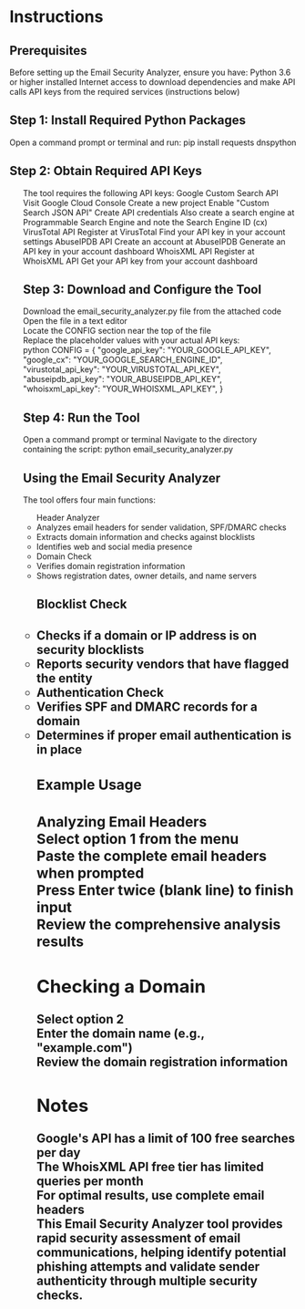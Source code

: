 <h1>Instructions</h1>
<h2>Prerequisites</h2>
Before setting up the Email Security Analyzer, ensure you have:
Python 3.6 or higher installed
Internet access to download dependencies and make API calls
API keys from the required services (instructions below)

<h2>Step 1: Install Required Python Packages</h2>
Open a command prompt or terminal and run:
pip install requests dnspython

<h2>Step 2: Obtain Required API Keys</h2>
<ul>The tool requires the following API keys:
Google Custom Search API
Visit Google Cloud Console
Create a new project
Enable "Custom Search JSON API"
Create API credentials
Also create a search engine at Programmable Search Engine and note the Search Engine ID (cx) 
VirusTotal API
Register at VirusTotal
Find your API key in your account settings
AbuseIPDB API
Create an account at AbuseIPDB
Generate an API key in your account dashboard
WhoisXML API
Register at WhoisXML API
Get your API key from your account dashboard

<h2>Step 3: Download and Configure the Tool</h2>
<p>Download the email_security_analyzer.py file from the attached code</br>
Open the file in a text editor</br>
Locate the CONFIG section near the top of the file</br>
Replace the placeholder values with your actual API keys:</br>
python
CONFIG = {
    "google_api_key": "YOUR_GOOGLE_API_KEY",
    "google_cx": "YOUR_GOOGLE_SEARCH_ENGINE_ID",
    "virustotal_api_key": "YOUR_VIRUSTOTAL_API_KEY",
    "abuseipdb_api_key": "YOUR_ABUSEIPDB_API_KEY",
    "whoisxml_api_key": "YOUR_WHOISXML_API_KEY",
}

<h2>Step 4: Run the Tool</h2>
Open a command prompt or terminal
Navigate to the directory containing the script:
python email_security_analyzer.py


<h2>Using the Email Security Analyzer</h2>
The tool offers four main functions:
<ul>Header Analyzer
<li>Analyzes email headers for sender validation, SPF/DMARC checks
<li>Extracts domain information and checks against blocklists
<li>Identifies web and social media presence
<li>Domain Check
<li>Verifies domain registration information
<li>Shows registration dates, owner details, and name servers

<h2>Blocklist Check<h2>
<li>Checks if a domain or IP address is on security blocklists
<li>Reports security vendors that have flagged the entity
<li>Authentication Check
<li>Verifies SPF and DMARC records for a domain
<li>Determines if proper email authentication is in place

<h3>Example Usage<h3>
Analyzing Email Headers </br>
Select option 1 from the menu </br>
Paste the complete email headers when prompted</br>
Press Enter twice (blank line) to finish input</br>
Review the comprehensive analysis results</br>

<h2>Checking a Domain</h2>
Select option 2</br>
Enter the domain name (e.g., "example.com")</br>
Review the domain registration information</br>

<h2>Notes</h2>
Google's API has a limit of 100 free searches per day</br>
The WhoisXML API free tier has limited queries per month</br>
For optimal results, use complete email headers</br>
This Email Security Analyzer tool provides rapid security assessment of email communications, helping identify potential phishing attempts and validate sender authenticity through multiple security checks.
